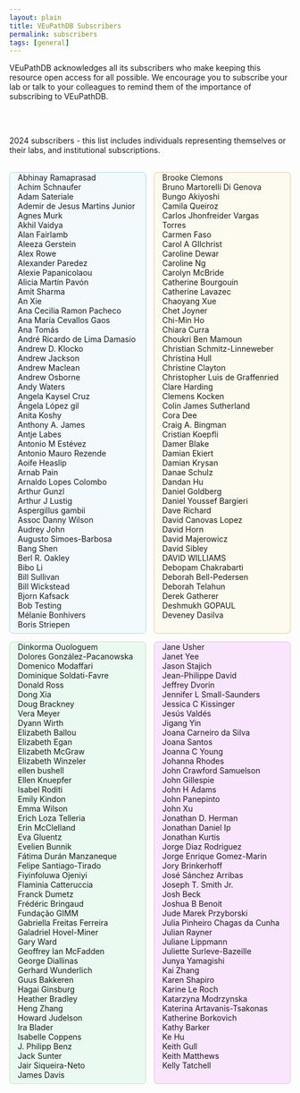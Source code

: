 ```yaml
---
layout: plain
title: VEuPathDB Subscribers
permalink: subscribers
tags: [general]
---
```

<style>
 div.container {
  display: flex;
  flex-wrap: wrap;
  gap: 1em; /* Optional: space between columns */
}

div.column1, div.column2, div.column3, div.column4 {
  flex: 1 1 22%;  /* Each takes about 22% width + gap space */
  border-radius: .5em;
  border: 1px solid lightblue;
  background: #e6f7fd78;
  padding: 0 1em 0.5em;
  min-width: 12em;  /* Prevents the columns from shrinking too small on narrow screens */
}

div.column2 {
  border: 1px solid #dbb667a6;
  background: #fdf9e696;
}

div.column3 {
  border: 1px solid #b6d7a8a6;
  background: #eafaf1;
}

div.column4 {
  border: 1px solid #d6a8d7a6;
  background: #f9e6fd;
}

@media only screen and (max-width: 50em) {
  div.container {
    flex-direction: column;
  }
  div.column1, div.column2, div.column3, div.column4 {
    flex: 1 1 100%;
    min-width: auto;
    margin-left: 0;
    margin-bottom: 1em;
  }
}
</style>

<p>VEuPathDB acknowledges all its subscribers who make keeping this resource open access for all possible. We encourage you to subscribe your lab or talk to your colleagues to remind them of the importance of subscribing to VEuPathDB.</P><br><br>

2024 subscribers - this list includes individuals representing themselves or their labs, and institutional subscriptions.<br><br>

<div class="container">
  <div class="column1">
    Abhinay Ramaprasad<br>
    Achim Schnaufer<br>
    Adam Sateriale<br>
    Ademir de Jesus Martins Junior<br>
    Agnes Murk<br>
    Akhil Vaidya<br>
    Alan Fairlamb<br>
    Aleeza Gerstein<br>
    Alex Rowe<br>
    Alexander Paredez<br>
    Alexie Papanicolaou<br>
    Alicia Martín Pavón<br>
    Amit Sharma<br>
    An Xie<br>
    Ana Cecilia Ramon Pacheco<br>
    Ana María Cevallos Gaos<br>
    Ana Tomás<br>
    André Ricardo de Lima Damasio<br>
    Andrew D. Klocko<br>
    Andrew Jackson<br>
    Andrew Maclean<br>
    Andrew Osborne<br>
    Andy Waters<br>
    Angela Kaysel Cruz<br>
    Ángela López gil<br>
    Anita Koshy<br>
    Anthony A. James<br>
    Antje Labes<br>
    Antonio M Estévez<br>
    Antonio Mauro Rezende<br>
    Aoife Heaslip<br>
    Arnab Pain<br>
    Arnaldo Lopes Colombo<br>
    Arthur Gunzl<br>
    Arthur J Lustig<br>
    Aspergillus gambii<br>
    Assoc Danny Wilson<br>
    Audrey John<br>
    Augusto Simoes-Barbosa<br>
    Bang Shen<br>
    Berl R. Oakley<br>
    Bibo Li<br>
    Bill Sullivan<br>
    Bill Wickstead<br>
    Bjorn Kafsack<br>
    Bob Testing<br>
    Mélanie Bonhivers<br>
    Boris Striepen<br>
  </div>

  <div class="column2">
    Brooke Clemons<br>
    Bruno Martorelli Di Genova<br>
    Bungo Akiyoshi<br>
    Camila Queiroz<br>
    Carlos Jhonfreider Vargas Torres<br>
    Carmen Faso<br>
    Carol A GIlchrist<br>
    Caroline Dewar<br>
    Caroline Ng<br>
    Carolyn McBride<br>
    Catherine Bourgouin<br>
    Catherine Lavazec<br>
    Chaoyang Xue<br>
    Chet Joyner<br>
    Chi-Min Ho<br>
    Chiara Curra<br>
    Choukri Ben Mamoun<br>
    Christian Schmitz-Linneweber<br>
    Christina Hull<br>
    Christine Clayton<br>
    Christopher Luis de Graffenried<br>
    Clare Harding<br>
    Clemens Kocken<br>
    Colin James Sutherland<br>
    Cora Dee<br>
    Craig A. Bingman<br>
    Cristian Koepfli<br>
    Damer Blake<br>
    Damian Ekiert<br>
    Damian Krysan<br>
    Danae Schulz<br>
    Dandan Hu<br>
    Daniel Goldberg<br>
    Daniel Youssef Bargieri<br>
    Dave Richard<br>
    David Canovas Lopez<br>
    David Horn<br>
    David Majerowicz<br>
    David Sibley<br>
    DAVID WILLIAMS<br>
    Debopam Chakrabarti<br>
    Deborah Bell-Pedersen<br>
    Deborah Telahun<br>
    Derek Gatherer<br>
    Deshmukh GOPAUL<br>
    Deveney Dasilva<br>
  </div>

  <div class="column3">
    Dinkorma Ouologuem<br>
    Dolores González-Pacanowska<br>
    Domenico Modaffari<br>
    Dominique Soldati-Favre<br>
    Donald Ross<br>
    Dong Xia<br>
    Doug Brackney<br>
    Vera Meyer<br>
    Dyann Wirth<br>
    Elizabeth Ballou<br>
    Elizabeth Egan<br>
    Elizabeth McGraw<br>
    Elizabeth Winzeler<br>
    ellen bushell<br>
    Ellen Knuepfer<br>
    Isabel Roditi<br>
    Emily Kindon<br>
    Emma Wilson<br>
    Erich Loza Telleria<br>
    Erin McClelland<br>
    Eva Gluentz<br>
    Evelien Bunnik<br>
    Fátima Durán Manzaneque<br>
    Felipe Santiago-Tirado<br>
    Fiyinfoluwa Ojeniyi<br>
    Flaminia Catteruccia<br>
    Franck Dumetz<br>
    Frédéric Bringaud<br>
    Fundação GIMM<br>
    Gabriella Freitas Ferreira<br>
    Galadriel Hovel-Miner<br>
    Gary Ward<br>
    Geoffrey Ian McFadden<br>
    George Diallinas<br>
    Gerhard Wunderlich<br>
    Guus Bakkeren<br>
    Hagai Ginsburg<br>
    Heather Bradley<br>
    Heng Zhang<br>
    Howard Judelson<br>
    Ira Blader<br>
    Isabelle Coppens<br>
    J. Philipp Benz<br>
    Jack Sunter<br>
    Jair Siqueira-Neto<br>
    James Davis<br>
  </div>

  <div class="column4">
    Jane Usher<br>
    Janet Yee<br>
    Jason Stajich<br>
    Jean-Philippe David<br>
    Jeffrey Dvorin<br>
    Jennifer L Small-Saunders<br>
    Jessica C Kissinger<br>
    Jesús Valdés<br>
    Jigang Yin<br>
    Joana Carneiro da Silva<br>
    Joana Santos<br>
    Joanna C Young<br>
    Johanna Rhodes<br>
    John Crawford Samuelson<br>
    John Gillespie<br>
    John H Adams<br>
    John Panepinto<br>
    John Xu<br>
    Jonathan D. Herman<br>
    Jonathan Daniel Ip<br>
    Jonathan Kurtis<br>
    Jorge Diaz Rodriguez<br>
    Jorge Enrique  Gomez-Marin<br>
    Jory Brinkerhoff<br>
    José Sánchez Arribas<br>
    Joseph T. Smith Jr.<br>
    Josh Beck<br>
    Joshua B Benoit<br>
    Jude Marek Przyborski<br>
    Julia Pinheiro Chagas da Cunha<br>
    Julian Rayner<br>
    Juliane Lippmann<br>
    Juliette Surleve-Bazeille<br>
    Junya Yamagishi<br>
    Kai Zhang<br>
    Karen Shapiro<br>
    Karine Le Roch<br>
    Katarzyna Modrzynska<br>
    Katerina Artavanis-Tsakonas<br>
    Katherine Borkovich<br>
    Kathy Barker<br>
    Ke Hu<br>
    Keith Gull<br>
    Keith Matthews<br>
    Kelly Tatchell<br>
  </div>
</div>